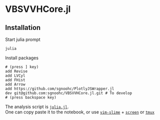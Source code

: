 # VBSVVHCore.jl

## Installation

Start julia prompt

    julia

Install packages

    # (press ] key)
    add Revise
    add LVCyl
    add FHist
    add Arrow
    add https://github.com/sgnoohc/PlotlyJSWrapper.jl
    dev git@github.com:sgnoohc/VBSVVHCore.jl.git # To develop
    # (press backspace key)

The analysis script is [`julia.jl`](scripts/julia.jl).  
One can copy paste it to the notebook, or use [`vim-slime`](https://github.com/jpalardy/vim-slime) + [`screen`](https://www.gnu.org/software/screen/) or [`tmux`](https://github.com/tmux/tmux/wiki)
